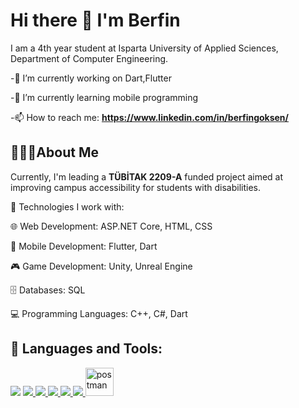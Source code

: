 # Hi there 👋 I'm Berfin
I am a 4th year student at Isparta University of Applied Sciences, Department of Computer Engineering.

-🔭 I’m currently working on Dart,Flutter

-🌱 I’m currently learning mobile programming

-📫 How to reach me: **https://www.linkedin.com/in/berfingoksen/**

## 👩🏻‍💻About Me

Currently, I'm leading a **TÜBİTAK 2209-A** funded project aimed at improving campus accessibility for students with disabilities.

🔧 Technologies I work with:

🌐 Web Development: ASP.NET Core, HTML, CSS

📱 Mobile Development: Flutter, Dart

🎮 Game Development: Unity, Unreal Engine

🗄️ Databases: SQL

💻 Programming Languages: C++, C#, Dart

## 🚀 Languages and Tools:

<p align="left"> 
     <img src="![image](https://github.com/user-attachments/assets/fe90f44e-fd8a-430c-8856-e5d7e473a512)
"/> 
     <a href="https://flutter.dev/" target="_blank"> <img src="https://img.icons8.com/color/48/000000/flutter.png"/> </a>
    <a href="https://flutter.dev/" target="_blank"> <img src="https://img.icons8.com/color/48/000000/flutter.png"/> </a>
    <a href="https://dart.dev/" target="_blank"> <img src="https://img.icons8.com/color/48/000000/dart.png"/> </a>
    <a href="https://www.w3.org/html/" target="_blank"> <img src="https://img.icons8.com/color/48/000000/html-5.png"/>
    <a href="https://developer.mozilla.org/en-US/docs/Web/JavaScript" target="_blank"> <img src="https://img.icons8.com/color/48/000000/javascript.png"/> </a>
    <a href="https://postman.com" target="_blank"> <img src="https://www.vectorlogo.zone/logos/getpostman/getpostman-icon.svg" alt="postman" width="45" height="45"/> </a>   
</p>
